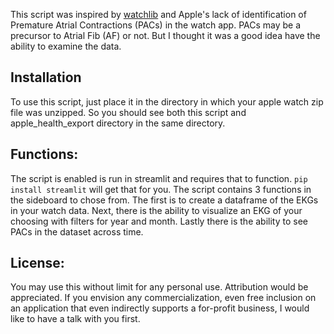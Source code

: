 This script was inspired by [watchlib](https://github.com/marcjulianschwarz/watchlib) and Apple's lack of identification of Premature Atrial Contractions (PACs) in the watch app. PACs may be a precursor to Atrial Fib (AF) or not. But I thought it was a good idea have the ability to examine the data.

## Installation
To use this script, just place it in the directory in which your apple watch zip file was unzipped. So you should see both this script and apple_health_export directory in the same directory.


## Functions: 
The script is enabled is run in streamlit and requires that to function. 
`pip install streamlit` will get that for you. 
The script contains 3 functions in the sideboard to chose from. The first is to create a dataframe of the EKGs in your watch data. Next, there is the ability to visualize an EKG of your choosing with filters for year and month. Lastly there is the ability to see PACs in the dataset across time.

## License: 
You may use this without limit for any personal use. Attribution would be appreciated. If you envision any commercialization, even free inclusion on an application that even indirectly supports a for-profit business, I would like to have a talk with you first.

